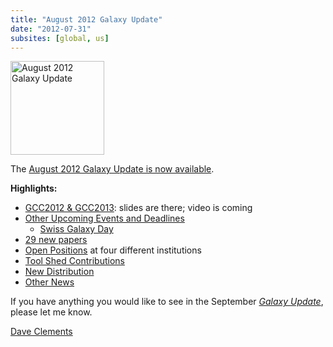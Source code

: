 ```yaml
---
title: "August 2012 Galaxy Update"
date: "2012-07-31"
subsites: [global, us]
---
```

<div class='right'><a href='/galaxy-updates/2012-08/'><img src="/images/logos/GalaxyUpdate200.png" alt="August 2012 Galaxy Update" width=150 /></a></div>

The [August 2012 Galaxy Update is now available](/galaxy-updates/2012-08/).

**Highlights:**

* [GCC2012 & GCC2013](/galaxy-updates/2012-08/#gcc2012--gcc2013): slides are there; video is coming
* [Other Upcoming Events and Deadlines](/galaxy-updates/2012-08/#upcoming-events-and-deadlines)
    * [Swiss Galaxy Day](/galaxy-updates/2012-08/#swiss-galaxy-day)
* [29 new papers](/galaxy-updates/2012-08/#new-papers)
* [Open Positions](/galaxy-updates/2012-08/#whos-hiring) at four different institutions
* [Tool Shed Contributions](/galaxy-updates/2012-08/#toolshed-contributions)
* [New Distribution](/galaxy-updates/2012-08/#new-distributions)
* [Other News](/galaxy-updates/2012-08/#other-news)

If you have anything you would like to see in the September *[Galaxy Update](/galaxy-updates/)*, please let me know.

[Dave Clements](/people/dave-clements/)
